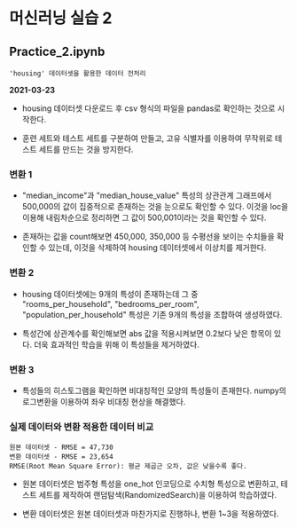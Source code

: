 # 머신러닝 실습 2

## Practice_2.ipynb
	'housing' 데이터셋을 활용한 데이터 전처리

**2021-03-23**

* housing 데이터셋 다운로드 후 csv 형식의 파일을 pandas로 확인하는 것으로 시작한다.

* 훈련 세트와 테스트 세트를 구분하여 만들고, 고유 식별자를 이용하여 무작위로 테스트 세트를 만드는 것을 방지한다.

### **변환 1**

* "median_income"과 "median_house_value" 특성의 상관관계 그래프에서 500,000의 값이 집중적으로 존재하는 것을 눈으로도 확인할 수 있다. 이것을 loc을 이용해 내림차순으로 정리하면 그 값이 500,001이라는 것을 확인할 수 있다.

* 존재하는 값을 count해보면 450,000, 350,000 등 수평선을 보이는 수치들을 확인할 수 있는데, 이것을 삭제하여 housing 데이터셋에서 이상치를 제거한다.

### **변환 2**

* housing 데이터셋에는 9개의 특성이 존재하는데 그 중 "rooms_per_household", "bedrooms_per_room", "population_per_household" 특성은 기존 9개의 특성을 조합하여 생성하였다.

* 특성간에 상관계수를 확인해보면 abs 값을 적용시켜보면 0.2보다 낮은 항목이 있다. 더욱 효과적인 학습을 위해 이 특성들을 제거하였다.

### **변환 3**

* 특성들의 히스토그램을 확인하면 비대칭적인 모양의 특성들이 존재한다. numpy의 로그변환을 이용하여 좌우 비대칭 현상을 해결했다.

### **실제 데이터와 변환 적용한 데이터 비교**
	원본 데이터셋 - RMSE = 47,730
	변환 데이터셋 - RMSE = 23,654
	RMSE(Root Mean Square Error): 평균 제곱근 오차, 값은 낮을수록 좋다.

* 원본 데이터셋은 범주형 특성을 one_hot 인코딩으로 수치형 특성으로 변환하고, 테스트 세트를 제작하여 랜덤탐색(RandomizedSearch)을 이용하여 학습하였다.

* 변환 데이터셋은 원본 데이터셋과 마찬가지로 진행하나, 변환 1~3을 적용하였다.